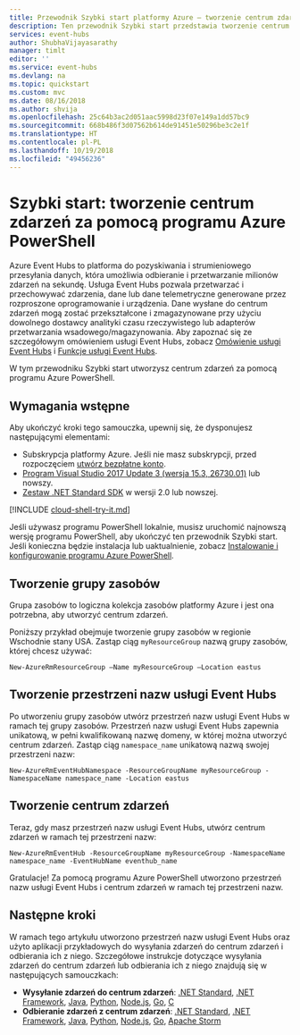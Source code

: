 ```yaml
---
title: Przewodnik Szybki start platformy Azure — tworzenie centrum zdarzeń za pomocą programu PowerShell | Microsoft Docs
description: Ten przewodnik Szybki start przedstawia tworzenie centrum zdarzeń za pomocą programu Azure PowerShell oraz wysyłanie i odbieranie zdarzeń za pomocą zestawu .NET Standard SDK.
services: event-hubs
author: ShubhaVijayasarathy
manager: timlt
editor: ''
ms.service: event-hubs
ms.devlang: na
ms.topic: quickstart
ms.custom: mvc
ms.date: 08/16/2018
ms.author: shvija
ms.openlocfilehash: 25c64b3ac2d051aac5998d23f07e149a1dd57bc9
ms.sourcegitcommit: 668b486f3d07562b614de91451e50296be3c2e1f
ms.translationtype: HT
ms.contentlocale: pl-PL
ms.lasthandoff: 10/19/2018
ms.locfileid: "49456236"
---
```

# <a name="quickstart-create-an-event-hub-using-azure-powershell"></a>Szybki start: tworzenie centrum zdarzeń za pomocą programu Azure PowerShell

Azure Event Hubs to platforma do pozyskiwania i strumieniowego przesyłania danych, która umożliwia odbieranie i przetwarzanie milionów zdarzeń na sekundę. Usługa Event Hubs pozwala przetwarzać i przechowywać zdarzenia, dane lub dane telemetryczne generowane przez rozproszone oprogramowanie i urządzenia. Dane wysłane do centrum zdarzeń mogą zostać przekształcone i zmagazynowane przy użyciu dowolnego dostawcy analityki czasu rzeczywistego lub adapterów przetwarzania wsadowego/magazynowania. Aby zapoznać się ze szczegółowym omówieniem usługi Event Hubs, zobacz [Omówienie usługi Event Hubs](event-hubs-about.md) i [Funkcje usługi Event Hubs](event-hubs-features.md).

W tym przewodniku Szybki start utworzysz centrum zdarzeń za pomocą programu Azure PowerShell.

## <a name="prerequisites"></a>Wymagania wstępne

Aby ukończyć kroki tego samouczka, upewnij się, że dysponujesz następującymi elementami:

- Subskrypcja platformy Azure. Jeśli nie masz subskrypcji, przed rozpoczęciem [utwórz bezpłatne konto][].
- [Program Visual Studio 2017 Update 3 (wersja 15.3, 26730.01)](http://www.visualstudio.com/vs) lub nowszy.
- [Zestaw .NET Standard SDK](https://www.microsoft.com/net/download/windows) w wersji 2.0 lub nowszej.

[!INCLUDE [cloud-shell-try-it.md](../../includes/cloud-shell-try-it.md)]

Jeśli używasz programu PowerShell lokalnie, musisz uruchomić najnowszą wersję programu PowerShell, aby ukończyć ten przewodnik Szybki start. Jeśli konieczna będzie instalacja lub uaktualnienie, zobacz [Instalowanie i konfigurowanie programu Azure PowerShell](https://docs.microsoft.com/powershell/azure/install-azurerm-ps?view=azurermps-5.7.0).

## <a name="create-a-resource-group"></a>Tworzenie grupy zasobów

Grupa zasobów to logiczna kolekcja zasobów platformy Azure i jest ona potrzebna, aby utworzyć centrum zdarzeń. 

Poniższy przykład obejmuje tworzenie grupy zasobów w regionie Wschodnie stany USA. Zastąp ciąg `myResourceGroup` nazwą grupy zasobów, której chcesz używać:

```azurepowershell-interactive
New-AzureRmResourceGroup –Name myResourceGroup –Location eastus
```

## <a name="create-an-event-hubs-namespace"></a>Tworzenie przestrzeni nazw usługi Event Hubs

Po utworzeniu grupy zasobów utwórz przestrzeń nazw usługi Event Hubs w ramach tej grupy zasobów. Przestrzeń nazw usługi Event Hubs zapewnia unikatową, w pełni kwalifikowaną nazwę domeny, w której można utworzyć centrum zdarzeń. Zastąp ciąg `namespace_name` unikatową nazwą swojej przestrzeni nazw:

```azurepowershell-interactive
New-AzureRmEventHubNamespace -ResourceGroupName myResourceGroup -NamespaceName namespace_name -Location eastus
```

## <a name="create-an-event-hub"></a>Tworzenie centrum zdarzeń

Teraz, gdy masz przestrzeń nazw usługi Event Hubs, utwórz centrum zdarzeń w ramach tej przestrzeni nazw:

```azurepowershell-interactive
New-AzureRmEventHub -ResourceGroupName myResourceGroup -NamespaceName namespace_name -EventHubName eventhub_name
```

Gratulacje! Za pomocą programu Azure PowerShell utworzono przestrzeń nazw usługi Event Hubs i centrum zdarzeń w ramach tej przestrzeni nazw. 

## <a name="next-steps"></a>Następne kroki

W ramach tego artykułu utworzono przestrzeń nazw usługi Event Hubs oraz użyto aplikacji przykładowych do wysyłania zdarzeń do centrum zdarzeń i odbierania ich z niego. Szczegółowe instrukcje dotyczące wysyłania zdarzeń do centrum zdarzeń lub odbierania ich z niego znajdują się w następujących samouczkach: 

- **Wysyłanie zdarzeń do centrum zdarzeń**: [.NET Standard](event-hubs-dotnet-standard-getstarted-send.md), [.NET Framework](event-hubs-dotnet-framework-getstarted-send.md), [Java](event-hubs-java-get-started-send.md), [Python](event-hubs-python-get-started-send.md), [Node.js](event-hubs-node-get-started-send.md), [Go](event-hubs-go-get-started-send.md), [C](event-hubs-c-getstarted-send.md)
- **Odbieranie zdarzeń z centrum zdarzeń**: [.NET Standard](event-hubs-dotnet-standard-getstarted-receive-eph.md), [.NET Framework](event-hubs-dotnet-framework-getstarted-receive-eph.md), [Java](event-hubs-java-get-started-receive-eph.md), [Python](event-hubs-python-get-started-receive.md), [Node.js](event-hubs-node-get-started-receive.md), [Go](event-hubs-go-get-started-receive-eph.md), [Apache Storm](event-hubs-storm-getstarted-receive.md)

[utwórz bezpłatne konto]: https://azure.microsoft.com/free/?ref=microsoft.com&utm_source=microsoft.com&utm_medium=docs&utm_campaign=visualstudio
[Install and Configure Azure PowerShell]: https://docs.microsoft.com/powershell/azure/install-azurerm-ps
[New-AzureRmResourceGroup]: https://docs.microsoft.com/powershell/module/azurerm.resources/new-azurermresourcegroup
[fully qualified domain name]: https://wikipedia.org/wiki/Fully_qualified_domain_name
[3]: ./media/event-hubs-quickstart-powershell/sender1.png
[4]: ./media/event-hubs-quickstart-powershell/receiver1.png
[5]: ./media/event-hubs-quickstart-powershell/metrics.png
